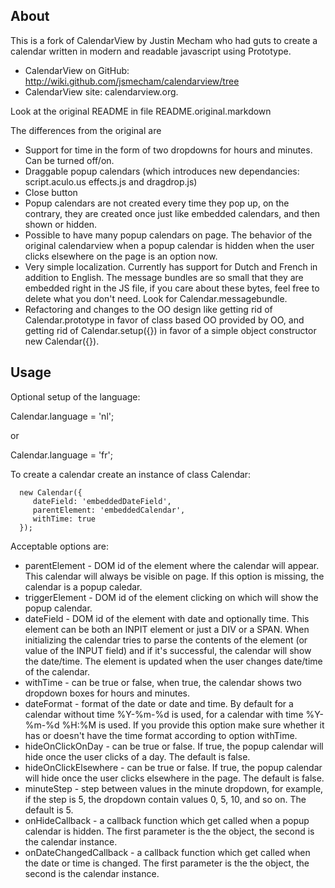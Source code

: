 About
-----------

This is a fork of CalendarView by Justin Mecham who had guts to create a calendar 
written in modern and readable javascript using Prototype.

* CalendarView  on GitHub: http://wiki.github.com/jsmecham/calendarview/tree
* CalendarView site: calendarview.org.

Look at the original README in file README.original.markdown

The differences from the original are

* Support for time in the form of two dropdowns for hours and minutes. Can be turned off/on.
* Draggable popup calendars (which introduces new dependancies: script.aculo.us effects.js and dragdrop.js)
* Close button
* Popup calendars  are not created every time they pop up, on the contrary, they are created once just like
  embedded calendars, and then shown or hidden.
* Possible to have many popup calendars on page. The behavior of the original calendarview when a popup 
  calendar is hidden when the user clicks elsewhere on the page is an option now.
* Very simple localization. Currently has support for Dutch and French in addition to English. The message bundles
  are so small that they are embedded right in the JS file, if you care about these bytes, feel free
  to delete what you don't need. Look for Calendar.messagebundle.
* Refactoring and changes to the OO design like getting rid of Calendar.prototype in favor of class based 
  OO provided by OO, and getting rid of Calendar.setup({}) in favor of a simple object constructor new Calendar({}).


Usage
-----------

Optional setup of the language:

  Calendar.language = 'nl';
  
or

  Calendar.language = 'fr';
  

To create a calendar create an instance of class Calendar:


      new Calendar({
         dateField: 'embeddedDateField',
         parentElement: 'embeddedCalendar',
         withTime: true
      });
  
Acceptable options are:

* parentElement - DOM id of the element where the calendar will appear. This calendar will always be visible on page. If this option
  is missing, the calendar is a popup caledar.
* triggerElement - DOM id of the element clicking on which will show the popup calendar.
* dateField - DOM id of the element with date and optionally time. This element can be both an INPIT element or just a DIV or a SPAN. 
  When initializing the calendar tries to parse the contents of the element (or value of the INPUT field) and if it's successful, 
  the calendar will show the date/time. The element is updated when the user changes date/time of the calendar.
* withTime - can be true or false, when true, the calendar shows two dropdown boxes for hours and minutes.
* dateFormat - format of the date or date and time. By default for a calendar without time %Y-%m-%d is used, for a calendar with time
  %Y-%m-%d %H:%M is used. If you provide this option make sure whether it has or doesn't have the time format according to option withTime.
* hideOnClickOnDay - can be true or false. If true, the popup calendar will hide once the user clicks of a day. The default is false.
* hideOnClickElsewhere - can be true or false. If true, the popup calendar will hide once the user clicks elsewhere in the page. 
  The default is false.
* minuteStep - step between values in the minute dropdown, for example, if the step is 5, the dropdown contain values 0, 5, 10, and so on.
  The default is 5.
* onHideCallback - a callback function which get called when a popup calendar is hidden. The first parameter is the the object, the second is
  the calendar instance.
* onDateChangedCallback - a callback function which get called when the date or time is changed. The first parameter is the the object, 
  the second is the calendar instance.
  

